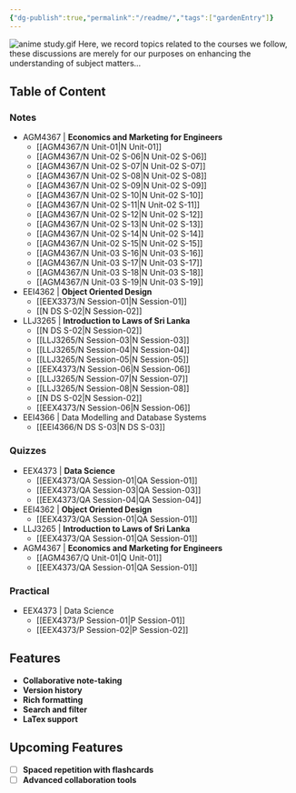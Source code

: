 ```yaml
---
{"dg-publish":true,"permalink":"/readme/","tags":["gardenEntry"]}
---
```


![anime study.gif](/img/user/assets/attachments/anime%20study.gif)
Here, we record topics related to the courses we follow, these discussions are merely for our purposes on enhancing the understanding of subject matters...

## Table of Content

### Notes
- AGM4367 | **Economics and Marketing for Engineers**
	- [[AGM4367/N Unit-01\|N Unit-01]]
	- [[AGM4367/N Unit-02 S-06\|N Unit-02 S-06]]
	- [[AGM4367/N Unit-02 S-07\|N Unit-02 S-07]]
	- [[AGM4367/N Unit-02 S-08\|N Unit-02 S-08]]
	- [[AGM4367/N Unit-02 S-09\|N Unit-02 S-09]]
	- [[AGM4367/N Unit-02 S-10\|N Unit-02 S-10]]
	- [[AGM4367/N Unit-02 S-11\|N Unit-02 S-11]]
	- [[AGM4367/N Unit-02 S-12\|N Unit-02 S-12]]
	- [[AGM4367/N Unit-02 S-13\|N Unit-02 S-13]]
	- [[AGM4367/N Unit-02 S-14\|N Unit-02 S-14]]
	- [[AGM4367/N Unit-02 S-15\|N Unit-02 S-15]]
	- [[AGM4367/N Unit-03 S-16\|N Unit-03 S-16]]
	- [[AGM4367/N Unit-03 S-17\|N Unit-03 S-17]]
	- [[AGM4367/N Unit-03 S-18\|N Unit-03 S-18]]
	- [[AGM4367/N Unit-03 S-19\|N Unit-03 S-19]]
- EEI4362 | **Object Oriented Design**
	- [[EEX3373/N Session-01\|N Session-01]]
	- [[N DS S-02|N Session-02]]
- LLJ3265 | **Introduction to Laws of Sri Lanka**
	- [[N DS S-02|N Session-02]]
	- [[LLJ3265/N Session-03\|N Session-03]]
	- [[LLJ3265/N Session-04\|N Session-04]]
	- [[LLJ3265/N Session-05\|N Session-05]]
	- [[EEX4373/N Session-06\|N Session-06]]
	- [[LLJ3265/N Session-07\|N Session-07]]
	- [[LLJ3265/N Session-08\|N Session-08]]
	- [[N DS S-02|N Session-02]]
	- [[EEX4373/N Session-06\|N Session-06]]
- EEI4366 | Data Modelling and Database Systems
	- [[EEI4366/N DS S-03\|N DS S-03]]
### Quizzes
- EEX4373 | **Data Science**
	- [[EEX4373/QA Session-01\|QA Session-01]]
	- [[EEX4373/QA Session-03\|QA Session-03]]
	- [[EEX4373/QA Session-04\|QA Session-04]]
- EEI4362 | **Object Oriented Design**
	- [[EEX4373/QA Session-01\|QA Session-01]]
- LLJ3265 | **Introduction to Laws of Sri Lanka**
	- [[EEX4373/QA Session-01\|QA Session-01]]
- AGM4367 | **Economics and Marketing for Engineers**
	- [[AGM4367/Q Unit-01\|Q Unit-01]]
	- [[EEX4373/QA Session-01\|QA Session-01]]

### Practical
- EEX4373 | Data Science
	- [[EEX4373/P Session-01\|P Session-01]]
	- [[EEX4373/P Session-02\|P Session-02]]

## Features
- **Collaborative note-taking**
- **Version history**
- **Rich formatting**
- **Search and filter**
- **LaTex support**

## Upcoming Features
 - [ ] **Spaced repetition with flashcards**
 - [ ] **Advanced collaboration tools**
